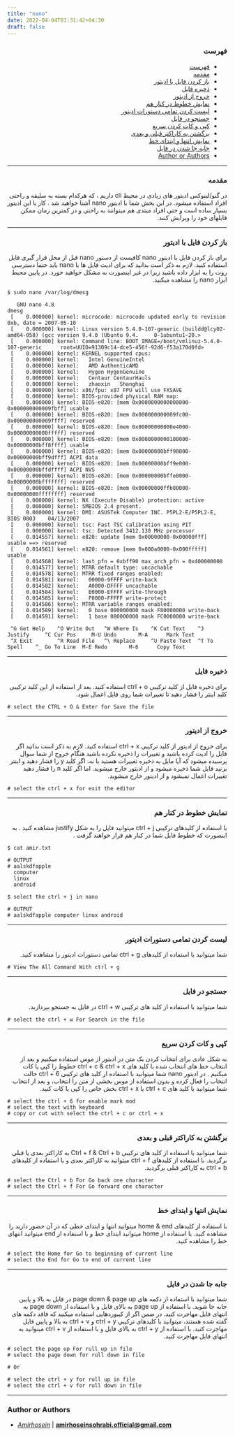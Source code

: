 ```yaml
---
title: "nano"
date: 2022-04-04T01:31:42+04:30
draft: false
---
```



<div dir='rtl'>

### فهرست

- [فهرست](#فهرست)
- [مقدمه](#مقدمه)
- [باز کردن فایل با ادیتور](#باز-کردن-فایل-با-ادیتور)
- [ذخیره فایل](#ذخیره-فایل)
- [خروج از ادیتور](#خروج-از-ادیتور)
- [نمایش خطوط در کنار هم](#نمایش-خطوط-در-کنار-هم)
- [لیست کردن تمامی دستورات ادیتور](#لیست-کردن-تمامی-دستورات-ادیتور)
- [جستجو در فایل](#جستجو-در-فایل)
- [کپی و کات کردن سریع](#کپی-و-کات-کردن-سریع)
- [برگشتن به کاراکتر قبلی و بعدی](#برگشتن-به-کاراکتر-قبلی-و-بعدی)
- [نمایش انتها و ابتدای خط](#نمایش-انتها-و-ابتدای-خط)
- [جابه جا شدن در فایل](#جابه-جا-شدن-در-فایل)
- [Author or Authors](#author-or-authors)
</div>

---
<div dir='rtl'>

### مقدمه
در گنو/لینوکس ادیتور های زیادی در محیط cli داریم ، که هرکدام بسته به سلیقه و راحتی افراد استفاده میشود. در این بخش شما با ادیتور nano آشنا خواهید شد . کار با این ادیتور بسیار ساده است و حتی افراد مبتدی هم میتوانند به راحتی و در کمترین زمان ممکن فایلهای خود را ویرایش کنند.
</div>


---
<div dir='rtl'>

### باز کردن فایل با ادیتور

برای باز کردن فایل با ادیتور nano کافیست از دستور nano قبل از محل قرار گیری فایل استفاده کنید. لازم به ذکر است بدانید که برای ادیت فایل ها با nano باید حتما دسترسی روت را به ابزار داده باشید زیرا در غیر اینصورت به مشکل خواهید خورد. در پایین محیط ابزار nano را مشاهده میکنید.

</div>

    $ sudo nano /var/log/dmesg
    
       GNU nano 4.8                                                     dmesg                                                           
     [    0.000000] kernel: microcode: microcode updated early to revision 0xb, date = 2007-05-10
     [    0.000000] kernel: Linux version 5.4.0-107-generic (buildd@lcy02-amd64-058) (gcc version 9.4.0 (Ubuntu 9.4.     0-1ubuntu1~20.>
     [    0.000000] kernel: Command line: BOOT_IMAGE=/boot/vmlinuz-5.4.0-107-generic      root=UUID=91309c14-dce5-456f-92d6-f53a170d0fd>
     [    0.000000] kernel: KERNEL supported cpus:
     [    0.000000] kernel:   Intel GenuineIntel
     [    0.000000] kernel:   AMD AuthenticAMD
     [    0.000000] kernel:   Hygon HygonGenuine
     [    0.000000] kernel:   Centaur CentaurHauls
     [    0.000000] kernel:   zhaoxin   Shanghai
     [    0.000000] kernel: x86/fpu: x87 FPU will use FXSAVE
     [    0.000000] kernel: BIOS-provided physical RAM map:
     [    0.000000] kernel: BIOS-e820: [mem 0x0000000000000000-0x000000000009fbff] usable
     [    0.000000] kernel: BIOS-e820: [mem 0x000000000009fc00-0x000000000009ffff] reserved
     [    0.000000] kernel: BIOS-e820: [mem 0x00000000000e4000-0x00000000000fffff] reserved
     [    0.000000] kernel: BIOS-e820: [mem 0x0000000000100000-0x00000000bff8ffff] usable
     [    0.000000] kernel: BIOS-e820: [mem 0x00000000bff90000-0x00000000bff9dfff] ACPI data
     [    0.000000] kernel: BIOS-e820: [mem 0x00000000bff9e000-0x00000000bffdffff] ACPI NVS
     [    0.000000] kernel: BIOS-e820: [mem 0x00000000bffe0000-0x00000000bfffffff] reserved
     [    0.000000] kernel: BIOS-e820: [mem 0x00000000ffb80000-0x00000000ffffffff] reserved
     [    0.000000] kernel: NX (Execute Disable) protection: active
     [    0.000000] kernel: SMBIOS 2.4 present.
     [    0.000000] kernel: DMI: ASUSTek Computer INC. P5PL2-E/P5PL2-E, BIOS 0803    04/13/2007
     [    0.000000] kernel: tsc: Fast TSC calibration using PIT
     [    0.000000] kernel: tsc: Detected 3412.130 MHz processor
     [    0.014557] kernel: e820: update [mem 0x00000000-0x00000fff] usable ==> reserved
     [    0.014561] kernel: e820: remove [mem 0x000a0000-0x000fffff] usable
     [    0.014568] kernel: last_pfn = 0xbff90 max_arch_pfn = 0x400000000
     [    0.014577] kernel: MTRR default type: uncachable
     [    0.014578] kernel: MTRR fixed ranges enabled:
     [    0.014581] kernel:   00000-9FFFF write-back
     [    0.014582] kernel:   A0000-DFFFF uncachable
     [    0.014584] kernel:   E0000-EFFFF write-through
     [    0.014585] kernel:   F0000-FFFFF write-protect
     [    0.014586] kernel: MTRR variable ranges enabled:
     [    0.014589] kernel:   0 base 000000000 mask F80000000 write-back
     [    0.014591] kernel:   1 base 080000000 mask FC0000000 write-back
     
     ^G Get Help    ^O Write Out   ^W Where Is    ^K Cut Text    ^J Justify     ^C Cur Pos     M-U Undo       M-A      Mark Text
     ^X Exit        ^R Read File   ^\ Replace     ^U Paste Text  ^T To Spell    ^_ Go To Line  M-E Redo       M-6      Copy Text



---
<div dir='rtl'>

### ذخیره فایل 
برای ذخیره فایل از کلید ترکیبی ctrl + o استفاده کنید. بعد از استفاده از این کلید ترکیبی کلید اینتر را فشار دهید تا تغییرات شما روی فایل اعمال شود.

</div>

    # select the CTRL + O & Enter for Save the file

---
<div dir='rtl'>

### خروج از ادیتور
برای خروج از ادیتور از کلید ترکیبی ctrl + x استفاده کنید. لازم به ذکر است بدانید اگر فایل را ادیت کرده باشید و تغییرات را ذخیره نکرده باشید هنگام خروج از شما سوال پرسیده میشود که آیا مایل به ذخیره تغییرات هستید یا نه، اگر کلید y را فشار دهید و اینتر بزنید فایل شما ذخیره میشود و از ادیتور خارج میشوید. اما اگر کلید n را فشار دهید تغییرات اعمال نمیشود و از ادیتور خارج میشوید.

</div>

    # select the ctrl + x for exit the editor
---
<div dir='rtl'>

### نمایش خطوط در کنار هم
با استفاده از کلیدهای ترکیبی ctrl + j میتوانید فایل را به شکل justify مشاهده کنید . به اینصورت که خطوط فایل شما در کنار هم قرار خواهند گرفت .

</div>

    $ cat amir.txt
    
    # OUTPUT
    # aalskdfapple
      computer
      linux
      android

    $ select the ctrl + j in nano
    
    # OUTPUT
    # aalskdfapple computer linux android
 
---
<div dir='rtl'>

### لیست کردن تمامی دستورات ادیتور
شما میتوانید با استفاده از کلیدهای ctrl + g تمامی دستورات ادیتور را مشاهده کنید.

</div>

    # View The All Command With ctrl + g
---
<div dir='rtl'>

### جستجو در فایل 
شما میتوانید با استفاده از کلید های ترکیبی ctrl + w در فایل به جستجو بپردازید.

</div>

    # select the ctrl + w For Search in the file
---
<div dir='rtl'>

### کپی و کات کردن سریع

به شکل عادی برای انتخاب کردن یک متن در ادیتور از موس استفاده میکنیم و بعد از انتخاب خط های انتخاب شده با کلید های ctrl + c & ctrl + x خطوط را کپی یا کات میکنیم . در ادیتور nano شما میتوانید با استفاده از کلید های ترکیبی ctrl + 6 حالت انتخاب را فعال کرده و بدون استفاده از موس بخشی از متن را انتخاب، و بعد از انتخاب شما میتوانید با کلید های ctrl + c یا ctrl + x بخش خاص را کپی یا کات کنید.
</div>

    # select the ctrl + 6 for enable mark mod
    # select the text with keyboard
    # copy or cut with select the ctrl + c or ctrl + x
---
<div dir='rtl'>

### برگشتن به کاراکتر قبلی و بعدی

شما میتوانید با استفاده از کلید های ترکیبی Ctrl + f & Ctrl + b به کاراکتر بعدی یا قبلی برگردید. با استفاده از کلیدهای ctrl + f میتوانید به کاراکتر بعدی و با استفاده از کلیدهای ctrl + b به کاراکتر قبلی برگردید.
</div>

    # select the Ctrl + b For Go back one character
    # select the Ctrl + f For Go forward one character
---
<div dir='rtl'>

### نمایش انتها و ابتدای خط

با استفاده از کلیدهای home & end میتوانید انتها و ابتدای خطی که در آن حضور دارید را مشاهده کنید. با استفاده از home میتوانید ابتدای خط و با استفاده از end میتوانید انتهای خط را مشاهده کنید.
</div>
    
    # select the Home for Go to beginning of current line
    # select the End for Go to end of current line
---
<div dir='rtl'>

### جابه جا شدن در فایل 
شما میتوانید با استفاده از دکمه های page down & page up در فایل به بالا و پایین جابه جا شوید. با استفاده از page up به بالای فایل و با استفاده از page down به انتهای فایل مهاجرت کنید. در ضمن اگر از کیبوردهایی استفاده میکنید که فاقد دکمه های گفته شده هستند، میتوانید با کلیدهای ترکیبی ctrl + y و ctrl + v به بالا و پایین فایل مهاجرت کنید. با استفاده از ctrl + y به بالای فایل و با استفاده از ctrl + v میتوانید به انتهای فایل مهاجرت کنید.

</div>

    # select the page up For rull up in file
    # select the page down for rull down in file

    # Or

    # select the ctrl + y for rull up in file
    # select the ctrl + v for rull down in file
---

### Author or Authors

- *[Amirhosein](https://github.com/amirhoseinsb)* | **<amirhoseinsohrabi.official@gmail.com>**

